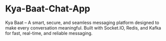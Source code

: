 # Kya-Baat-Chat-App
Kya Baat – A smart, secure, and seamless messaging platform designed to make every conversation meaningful. Built with Socket.IO, Redis, and Kafka for fast, real-time, and reliable messaging.

